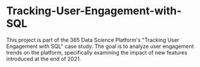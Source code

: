 # Tracking-User-Engagement-with-SQL
This project is part of the 365 Data Science Platform's "Tracking User Engagement with SQL" case study. The goal is to analyze user engagement trends on the platform, specifically examining the impact of new features introduced at the end of 2021.
